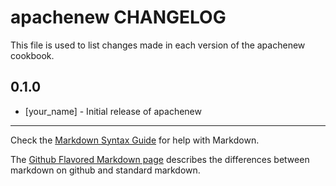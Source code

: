 apachenew CHANGELOG
===================

This file is used to list changes made in each version of the apachenew cookbook.

0.1.0
-----
- [your_name] - Initial release of apachenew

- - -
Check the [Markdown Syntax Guide](http://daringfireball.net/projects/markdown/syntax) for help with Markdown.

The [Github Flavored Markdown page](http://github.github.com/github-flavored-markdown/) describes the differences between markdown on github and standard markdown.
